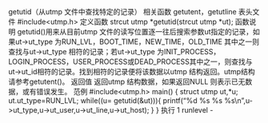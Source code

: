 getutid（从utmp 文件中查找特定的记录）
相关函数
getutent，getutline
表头文件
#include<utmp.h>
定义函数
strcut utmp *getutid(strcut utmp *ut);
函数说明
getutid()用来从目前utmp 文件的读写位置逐一往后搜索参数ut指定的记录，如果ut->ut_type 为RUN_LVL，BOOT_TIME，NEW_TIME，OLD_TIME 其中之一则查找与ut->ut_type 相符的记录；若ut->ut_type 为INIT_PROCESS，LOGIN_PROCESS，USER_PROCESS或DEAD_PROCESS其中之一，则查找与ut->ut_id相符的记录。找到相符的记录便将该数据以utmp 结构返回。utmp结构请参考getutent()。
返回值
返回utmp 结构数据，如果返回NULL 则表示已无数据，或有错误发生。
范例
#include<utmp.h>
main()
{
struct utmp ut,*u;
ut.ut_type=RUN_LVL;
while((u= getutid(&ut))){
printf(“%d %s %s %s\n”,u->ut_type,u->ut_user,u->ut_line,u->ut_host);
}
}
执行
1 runlevel -